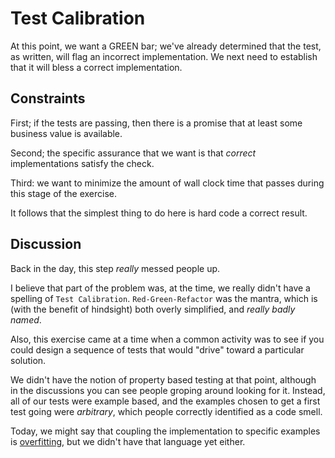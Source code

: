 # Test Calibration

At this point, we want a GREEN bar; we've already determined that the
test, as written, will flag an incorrect implementation.  We next need
to establish that it will bless a correct implementation.

## Constraints

First; if the tests are passing, then there is a promise that at least
some business value is available.

Second; the specific assurance that we want is that _correct_ implementations
satisfy the check.

Third: we want to minimize the amount of wall clock time that passes
during this stage of the exercise.

It follows that the simplest thing to do here is hard code a correct result.

## Discussion

Back in the day, this step _really_ messed people up.

I believe that part of the problem was, at the time, we really didn't have
a spelling of `Test Calibration`.  `Red-Green-Refactor` was the mantra,
which is (with the benefit of hindsight) both overly simplified, and
_really badly named_.

Also, this exercise came at a time when a common activity was to see
if you could design a sequence of tests that would "drive" toward a
particular solution.

We didn't have the notion of property based testing at that point,
although in the discussions you can see people groping around looking
for it.  Instead, all of our tests were example based, and the examples
chosen to get a first test going were _arbitrary_, which people correctly
identified as a code smell.

Today, we might say that coupling the implementation to specific
examples is [overfitting][1], but we didn't have that language yet either.

[1]:https://drive.google.com/file/d/0B59Tysg-nEQZOGhsU0U5QXo0Sjg/view?pref=2&pli=1
